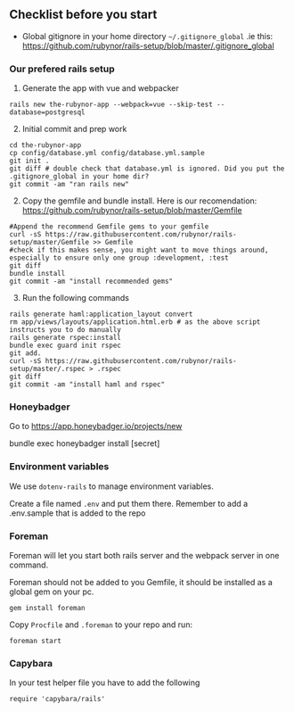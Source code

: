 ## Checklist before you start

 - Global gitignore in your home directory `~/.gitignore_global` .ie this:  https://github.com/rubynor/rails-setup/blob/master/.gitignore_global


### Our prefered rails setup

1. Generate the app with vue and webpacker

```
rails new the-rubynor-app --webpack=vue --skip-test --database=postgresql
```

2. Initial commit and prep work

```
cd the-rubynor-app
cp config/database.yml config/database.yml.sample
git init .
git diff # double check that database.yml is ignored. Did you put the .gitignore_global in your home dir?
git commit -am "ran rails new"
```    


2. Copy the gemfile and bundle install. Here is our recomendation: 
 https://github.com/rubynor/rails-setup/blob/master/Gemfile

``` 
#Append the recommend Gemfile gems to your gemfile
curl -sS https://raw.githubusercontent.com/rubynor/rails-setup/master/Gemfile >> Gemfile
#check if this makes sense, you might want to move things around, especially to ensure only one group :development, :test 
git diff 
bundle install
git commit -am "install recommended gems"
```    

3. Run the following commands

```
rails generate haml:application_layout convert
rm app/views/layouts/application.html.erb # as the above script instructs you to do manually
rails generate rspec:install
bundle exec guard init rspec
git add.
curl -sS https://raw.githubusercontent.com/rubynor/rails-setup/master/.rspec > .rspec
git diff
git commit -am "install haml and rspec"
```

### Honeybadger
Go to https://app.honeybadger.io/projects/new

bundle exec honeybadger install [secret]

### Environment variables
We use `dotenv-rails` to manage environment variables.

Create a file named `.env` and put them there. Remember to add a .env.sample that is added to the repo

### Foreman
Foreman will let you start both rails server and the webpack server in one command.

Foreman should not be added to you Gemfile, it should be installed as a global gem on your pc.

```
gem install foreman
```

Copy `Procfile` and `.foreman` to your repo and run:

```
foreman start
```

### Capybara
In your test helper file you have to add the following
```
require 'capybara/rails'
```
